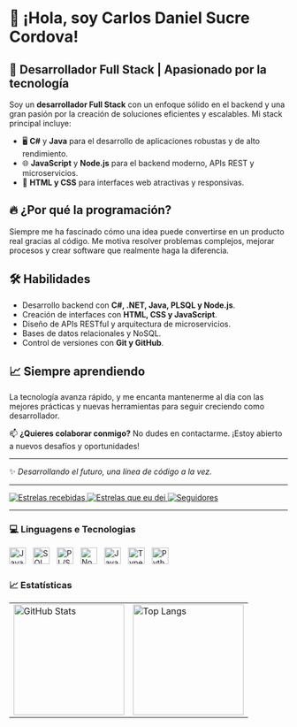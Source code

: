 # 👋 ¡Hola, soy Carlos Daniel Sucre Cordova!

## 🚀 Desarrollador Full Stack | Apasionado por la tecnología

Soy un **desarrollador Full Stack** con un enfoque sólido en el backend y una gran pasión por la creación de soluciones eficientes y escalables. Mi stack principal incluye:

- 🖥️ **C#** y **Java** para el desarrollo de aplicaciones robustas y de alto rendimiento.
- 🌐 **JavaScript** y **Node.js** para el backend moderno, APIs REST y microservicios.
- 🎨 **HTML y CSS** para interfaces web atractivas y responsivas.

## 🔥 ¿Por qué la programación?
Siempre me ha fascinado cómo una idea puede convertirse en un producto real gracias al código. Me motiva resolver problemas complejos, mejorar procesos y crear software que realmente haga la diferencia.

## 🛠️ Habilidades
- Desarrollo backend con **C#, .NET, Java, PLSQL y Node.js**.
- Creación de interfaces con **HTML, CSS y JavaScript**.
- Diseño de APIs RESTful y arquitectura de microservicios.
- Bases de datos relacionales y NoSQL.
- Control de versiones con **Git y GitHub**.

## 📈 Siempre aprendiendo
La tecnología avanza rápido, y me encanta mantenerme al día con las mejores prácticas y nuevas herramientas para seguir creciendo como desarrollador.

📫 **¿Quieres colaborar conmigo?** No dudes en contactarme. ¡Estoy abierto a nuevos desafíos y oportunidades!

---
✨ _Desarrollando el futuro, una línea de código a la vez._

---

<p align="left">
  <!-- Estrelas recebidas (precisa de script para funcionar) -->
  <a href="https://github.com/CarlosDanielSucre">
    <img 
      alt="Estrelas recebidas" 
      title="Estrelas recebidas em meus repositórios" 
      src="https://img.shields.io/badge/estrelas-25-55960c?style=for-the-badge&logo=star&logoColor=white&labelColor=488207"/>
  </a>
  <!-- Estrelas que você deu (ok) -->
  <a href="https://github.com/CarlosDanielSucre?tab=stars">
    <img 
      alt="Estrelas que eu dei" 
      title="Estrelas que eu dei" 
      src="https://custom-icon-badges.demolab.com/github/stars/CarlosDanielSucre?color=55960c&style=for-the-badge&labelColor=488207&logo=star&label=estrelas%20dadas"/>
  </a>
  

  <!-- Seguidores (ok) -->
  <a href="https://github.com/CarlosDanielSucre?tab=followers">
    <img 
      alt="Seguidores" 
      title="Me siga no GitHub" 
      src="https://custom-icon-badges.demolab.com/github/followers/CarlosDanielSucre?color=236ad3&labelColor=1155ba&style=for-the-badge&logo=github&label=seguidores&logoColor=white"/>
  </a>
</p>

---

### 💻 Linguagens e Tecnologias

<img align="left" alt="Java" title="Java" width="30px" style="padding-right: 10px;" src="https://cdn.jsdelivr.net/gh/devicons/devicon@latest/icons/java/java-original.svg" />

<img align="left" alt="SQL" title="SQL" width="30px" style="padding-right: 10px;" src="https://cdn.jsdelivr.net/gh/devicons/devicon@latest/icons/mysql/mysql-original.svg" />

<img align="left" alt="PL/SQL" title="PL/SQL" width="30px" style="padding-right: 10px;" src="https://cdn.jsdelivr.net/gh/devicons/devicon@latest/icons/oracle/oracle-original.svg" />

<img align="left" alt="Node.js" title="Node.js" width="30px" style="padding-right: 10px;" src="https://cdn.jsdelivr.net/gh/devicons/devicon@latest/icons/nodejs/nodejs-original.svg" />

<img align="left" alt="JavaScript" title="JavaScript" width="30px" style="padding-right: 10px;" src="https://cdn.jsdelivr.net/gh/devicons/devicon@latest/icons/javascript/javascript-original.svg" />

<img align="left" alt="TypeScript" title="TypeScript" width="30px" style="padding-right: 10px;" src="https://cdn.jsdelivr.net/gh/devicons/devicon@latest/icons/typescript/typescript-original.svg" />

<img align="left" alt="Python" title="Python" width="30px" style="padding-right: 10px;" src="https://cdn.jsdelivr.net/gh/devicons/devicon@latest/icons/python/python-original.svg" />

<br/>
<br/>

### 📈 Estatísticas

<table border="0">
  <tr>
    <td>
      <img 
        alt="GitHub Stats" 
        height="200" 
        src="https://github-readme-stats.vercel.app/api?username=CarlosDanielSucre&show_icons=true&theme=tokyonight&include_all_commits=true&locale=pt-br"
      />
    </td>
    <td>
      <img 
        alt="Top Langs" 
        height="200" 
        src="https://github-readme-stats.vercel.app/api/top-langs/?username=CarlosDanielSucre&theme=tokyonight&include_all_commits=true&count_private=false&layout=compact"
      />
    </td>
  </tr>
</table>
